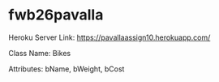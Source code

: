 # fwb26pavalla

Heroku Server Link: https://pavallaassign10.herokuapp.com/

Class Name: Bikes 

Attributes: bName, bWeight, bCost